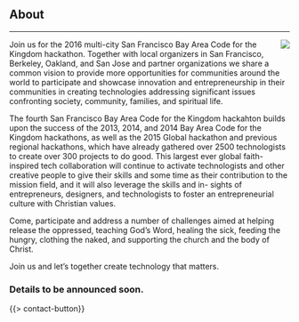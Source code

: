 ﻿## About
---
<img src="{{assets}}/images/earth.jpg" style="float:right"/>

Join us for the 2016 multi-city San Francisco Bay Area Code for the Kingdom hackathon. Together with local organizers in San Francisco, Berkeley, Oakland, and San Jose and partner organizations we share a common vision to provide more opportunities for communities around the world to participate and showcase innovation and entrepreneurship in their communities in creating technologies addressing significant issues confronting society, community, families, and spiritual life.

The fourth San Francisco Bay Area Code for the Kingdom hackahton builds upon the success of the 2013, 2014, and 2014 Bay Area Code for the Kingdom hackathons, as well as the 2015 Global hackathon and previous regional hackathons, which have already gathered over 2500 technologists to create over 300 projects to do good. This largest ever global faith-inspired tech collaboration will continue to activate technologists and other creative people to give their skills and some time as their contribution to the mission field, and it will also leverage the skills and in- sights of entrepreneurs, designers, and technologists to foster an entrepreneurial culture with Christian values.

Come, participate and address a number of challenges aimed at helping release the oppressed, teaching God’s Word, healing the sick, feeding the hungry, clothing the naked, and supporting the church and the body of Christ. 

Join us and let’s together create technology that matters.

### Details to be announced soon. 


{{> contact-button}}
